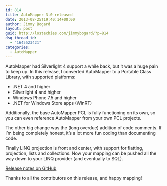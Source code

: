 ```yaml
---
id: 814
title: AutoMapper 3.0 released
date: 2013-08-25T19:40:14+00:00
author: Jimmy Bogard
layout: post
guid: http://lostechies.com/jimmybogard/?p=814
dsq_thread_id:
  - "1645523421"
categories:
  - AutoMapper
---
```

AutoMapper had Silverlight 4 support a while back, but it was a huge pain to keep up. In this release, I converted AutoMapper to a Portable Class Library, with supported platforms:

  * .NET 4 and higher
  * Silverlight 4 and higher
  * Windows Phone 7.5 and higher
  * .NET for Windows Store apps (WinRT)

Additionally, the base AutoMapper PCL is fully functioning on its own, so you can even reference AutoMapper from your own PCL projects.

The other big change was the (long overdue) addition of code comments. If I’m being completely honest, it’s a lot more fun coding than documenting code.

Finally LINQ projection is front and center, with support for flatting, projection, lists and collections. Now your mapping can be pushed all the way down to your LINQ provider (and eventually to SQL).

[Release notes on GitHub](https://github.com/AutoMapper/AutoMapper/releases/tag/v3.0.0)

Thanks to all the contributors on this release, and happy mapping!
